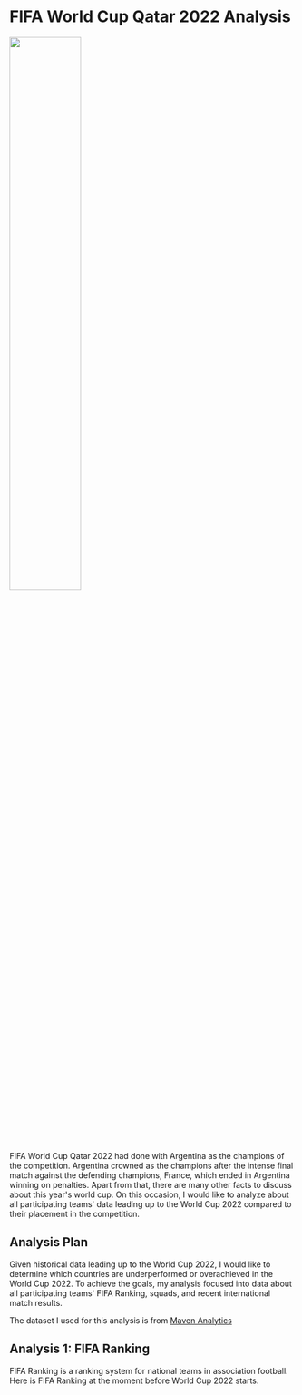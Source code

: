 # FIFA World Cup Qatar 2022 Analysis

<img align="center" width=50% height=50% src="https://digitalhub.fifa.com/transform/cc8d9b5b-18a8-4d34-9427-657dd2725e7f/small_icon-wc-selected?io=transform:fill&quality=75">

FIFA World Cup Qatar 2022 had done with Argentina as the champions of the competition. Argentina crowned as the champions after the intense final match against the defending champions, France, which ended in Argentina winning on penalties. Apart from that, there are many other facts to discuss about this year's world cup. On this occasion, I would like to analyze about all participating teams' data leading up to the World Cup 2022 compared to their placement in the competition.

## Analysis Plan

Given historical data leading up to the World Cup 2022, I would like to determine which countries are underperformed or overachieved in the World Cup 2022. To achieve the goals, my analysis focused into data about all participating teams' FIFA Ranking, squads, and recent international match results.

The dataset I used for this analysis is from [Maven Analytics](https://www.mavenanalytics.io/data-playground)

## Analysis 1: FIFA Ranking

FIFA Ranking is a ranking system for national teams in association football. Here is FIFA Ranking at the moment before World Cup 2022 starts.
